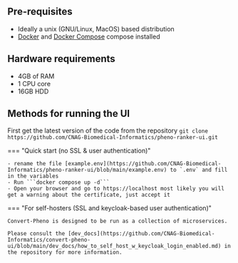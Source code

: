 
## Pre-requisites

- Ideally a unix (GNU/Linux, MacOS) based distribution
- [Docker](https://docs.docker.com/get-docker/) and [Docker Compose]() compose installed

## Hardware requirements

- 4GB of RAM
- 1 CPU core
- 16GB HDD

## Methods for running the UI
First get the latest version of the code from the repository
    ```
    git clone https://github.com/CNAG-Biomedical-Informatics/pheno-ranker-ui.git
    ```

=== "Quick start (no SSL & user authentication)"

	- rename the file [example.env](https://github.com/CNAG-Biomedical-Informatics/pheno-ranker-ui/blob/main/example.env) to `.env` and fill in the variables
	- Run ```docker compose up -d```
	- Open your browser and go to https://localhost most likely you will get a warning about the certificate, just accept it

=== "For self-hosters (SSL and keycloak-based user authentication)"

	Convert-Pheno is designed to be run as a collection of microservices.

	Please consult the [dev_docs](https://github.com/CNAG-Biomedical-Informatics/convert-pheno-ui/blob/main/dev_docs/how_to_self_host_w_keycloak_login_enabled.md) in the repository for more information.
